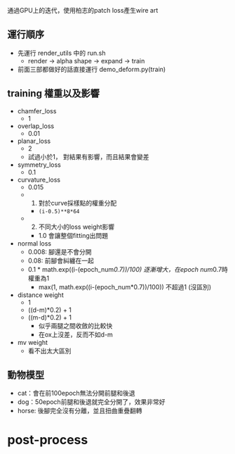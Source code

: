 通過GPU上的迭代，使用柏志的patch loss產生wire art

## 運行順序
- 先運行 render_utils 中的 run.sh
    - render -> alpha shape -> expand -> train
- 前面三部都做好的話直接運行 demo_deform.py(train)

## training 權重以及影響
- chamfer_loss
    - 1
- overlap_loss
    - 0.01 
- planar_loss
    - 2 
    - 試過小於1， 對結果有影響，而且結果會變差
- symmetry_loss
    - 0.1
- curvature_loss
    - 0.015
    - 1. 對於curve採樣點的權重分配
        - `(i-0.5)**8*64`
    - 2. 不同大小的loss weight影響
        - 1.0 會讓整個fitting出問題
- normal loss
    - 0.008: 腳還是不會分開
    - 0.08: 前腳會糾纏在一起
    - 0.1 * math.exp((i-(epoch_num*0.7))/100) 逐漸增大，在epoch num*0.7時權重為1
        - max(1, math.exp((i-(epoch_num*0.7))/100)) 不超過1 (沒區別)
- distance weight
    - 1 
    - ((d-m)*0.2) + 1
    - ((m-d)*0.2) + 1
        - 似乎兩腿之間收斂的比較快
        - 在ox上沒差，反而不如d-m
- mv weight
    - 看不出太大區別

## 動物模型
- cat：會在前100epoch無法分開前腿和後退
- dog：50epoch前腿和後退就完全分開了，效果非常好
- horse: 後腳完全沒有分離，並且扭曲重疊翻轉

# post-process